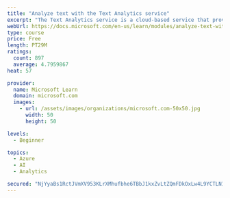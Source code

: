 ```yaml
---
title: "Analyze text with the Text Analytics service"
excerpt: "The Text Analytics service is a cloud-based service that provides advanced natural language processing over raw text for sentiment analysis, key phrase extraction, named entity recognition, and language detection."
webUrl: https://docs.microsoft.com/en-us/learn/modules/analyze-text-with-text-analytics-service/
type: course
price: Free
length: PT29M
ratings:
  count: 897
  average: 4.7959867
heat: 57

provider:
  name: Microsoft Learn
  domain: microsoft.com
  images:
    - url: /assets/images/organizations/microsoft.com-50x50.jpg
      width: 50
      height: 50

levels:
  - Beginner

topics:
  - Azure
  - AI
  - Analytics

secured: "NjYyaBs1RctJVmXV953KLrXMhufbhe6TBbJ1kxZvLtZQmFDkOxLw4L9YCTLN1evfihGpXaacQabXDkuHEyzimiGmVbCYj8XzmJfePul1oYYYw01Fb8YFIoPyB0VsybF61yURbepsUVb7iGvKhkQQrQXBzMHOmONhkpm2Nf2/fW1IzKFUUDHObGR811BYqdMevD4SzKKsC8cmMmgvNUyFq0zghu88RYJaxyM0UkN6HwdeUFWE05VVx4T7zALsf3/bVHQ8XYAd+wZqlc3rBc5Y7vSWkcQJ+lhaEvMn61WZzgCkLLwXEHjswG2Y7C3gawPv4OAF6flmNg5l0rdU26pchBuuCistWFkwgIkoVfpo8pAZEKneFJaFlrP/JKYe7x50/Xeauqflc11ukFZ0Gqoj06HUBWuNYkO4mEk/1TDwjUI=;2gyPUTWngZgGKv2eee+j5A=="
---
```


